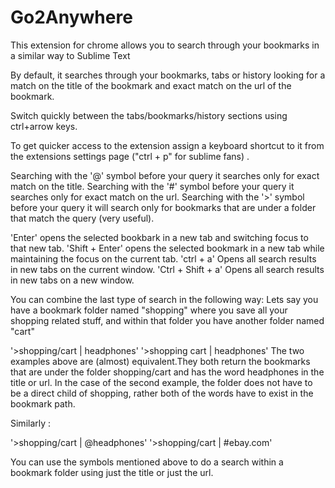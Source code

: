 Go2Anywhere
===============

This extension for chrome allows you to search through your bookmarks in a similar way to Sublime Text

By default, it searches through your bookmarks, tabs or history looking for a match on the title of the bookmark and exact match on the url of the bookmark.

Switch quickly between the tabs/bookmarks/history sections using ctrl+arrow keys.

To get quicker access to the extension assign a keyboard shortcut to it from the extensions settings page ("ctrl + p" for sublime fans) .

Searching with the '@' symbol before your query it searches only for exact match on the title. 
Searching with the '#' symbol before your query it searches only for exact match on the url.
Searching with the '>' symbol before your query it will search only for bookmarks that are under a folder that match the query (very useful). 

'Enter' opens the selected bookbark in a new tab and switching focus to that new tab.
'Shift + Enter' opens the selected bookmark in a new tab while maintaining the focus on the current tab.
'ctrl + a' Opens all search results in new tabs on the current window.
'Ctrl + Shift + a' Opens all search results in new tabs on a new window.

You can combine the last type of search in the following way:
Lets say you have a bookmark folder named "shopping" where you save all your shopping related stuff, and within that folder you have another folder named "cart"

'>shopping/cart | headphones' 
'>shopping cart | headphones' 
The two examples above are (almost) equivalent.They both return the bookmarks that are under the folder shopping/cart and has the word headphones in the title or url. In the case of the second example, the folder does not have to be a direct child of shopping, rather both of the words have to exist in the bookmark path.

Similarly :

'>shopping/cart | @headphones' 
'>shopping/cart | #ebay.com'

You can use the symbols mentioned above to do a search within a bookmark folder using just the title or just the url.


